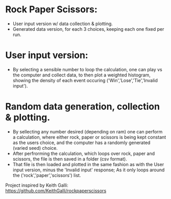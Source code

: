 # Rock Paper Scissors:
- User input version w/ data collection & plotting.
- Generated data version, for each 3 choices, keeping each one fixed per run.
# User input version:
- By selecting a sensible number to loop the calculation, one can play vs the computer and collect data, to then plot a weighted histogram, showing the density of each event occuring ('Win','Lose','Tie','Invalid input').
# Random data generation, collection & plotting.
- By sellecting any number desired (depending on ram) one can perform a calculation, where either rock, paper or scissors is being kept constant as the users choice, and the computer has a randomly generated (varied seed) choice. 
- After perfrorming the calculation, which loops over rock, paper and scissors, the file is then saved in a folder (csv format).
- That file is then loaded and plotted in the same fashion as with the User input version, minus the 'Invalid input' response; As it only loops around the ('rock','paper','scissors') list.



Project inspired by Keith Galli:
https://github.com/KeithGalli/rockpaperscissors
